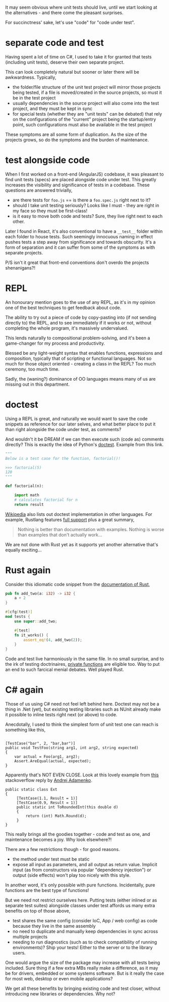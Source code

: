It may seem obvious where unit tests should live, until we start looking at the alternatives - and there come the pleasant surprises.

For succinctness' sake, let's use "code" for "code under test".

# separate code and test

Having spent a lot of time on C#, I used to take it for granted that tests (including unit tests), deserve their own separate project.

This can look completely natural but sooner or later there will be awkwardness. Typically, 

- the folder/file structure of the unit test project will mirror those projects being tested, if a file is moved/created in the source projects, so must it be in the test project
- usually dependencies in the source project will also come into the test project, and they must be kept in sync
- for special tests (whether they are "unit tests" can be debated) that rely on the configurations of the "current" project being the startup/entry point, such configurations must also be available in the test project

These symptoms are all some form of duplication. As the size of the projects grows, so do the symptoms and the burden of maintenance. 

# test alongside code 
When I first worked on a front-end (AngularJS) codebase, it was pleasant to find unit tests (specs) are placed alongside code under test. This greatly increases the visibility and significance of tests in a codebase. These questions are answered trivially,

- are there tests for `foo.js` == is there a `foo.spec.js` right next to it?
- should I take unit testing seriously? Looks like I must - they are right in my face so they must be first-class!
- is it easy to move both code and tests? Sure, they live right next to each other.

Later I found in React, it's also conventional to have a `__test__` folder within each folder to house tests. Such seemingly innocuous naming in effect pushes tests a step away from significance and towards obscurity. It's a form of separation and it can suffer from some of the symptoms as with separate projects.

P/S isn't it great that front-end conventions don't overdo the projects shenanigans?!

# REPL
An honourary mention goes to the use of any REPL, as it's in my opinion one of the best techniques to get feedback about code. 

The ability to try out a piece of code by copy-pasting into (if not sending directly to) the REPL, and to see immediately if it works or not, without completing the whole program, it's massively undervalued.

This lends naturally to compositional problem-solving, and it's been a game-changer for my process and productivity.

Blessed be any light-weight syntax that enables functions, expressions and composition, typically that of scripting or functional languages. Not so much for those object oriented - creating a class in the REPL? Too much ceremony, too much time.

Sadly, the (waning?) dominance of OO languages means many of us are missing out in this department.

# doctest

Using a REPL is great, and naturally we would want to save the code snippets as reference for our later selves, and what better place to put it than right alongside the code under test, as comments?

And wouldn't it be DREAM if we can then execute such (code as) comments directly? This is exactly the idea of Python's [doctest](https://docs.python.org/3/library/doctest.html). Example from this link.

```python
"""
Below is a test case for the function, factorial()!

>>> factorial(5)
120
"""

def factorial(n):

    import math
    # calculates factorial for n
    return result
```

[Wikipedia](https://en.wikipedia.org/wiki/Doctest#Literate_programming_and_doctests) also lists out doctest implementation in other languages. For example, Rustlang features [full support](https://doc.rust-lang.org/1.7.0/book/testing.html#documentation-tests) plus a great summary,

> Nothing is better than documentation with examples. Nothing is worse than examples that don't actually work...

We are not done with Rust yet as it supports yet another alternative that's equally exciting...

# Rust again

Consider this idiomatic code snippet from the [documentation of Rust](https://doc.rust-lang.org/1.7.0/book/testing.html#the-tests-module),

```rust
pub fn add_two(a: i32) -> i32 {
    a + 2
}

#[cfg(test)]
mod tests {
    use super::add_two;

    #[test]
    fn it_works() {
        assert_eq!(4, add_two(2));
    }
}
```

Code and test live harmoniously in the same file. In no small surprise, and to the irk of testing doctrinaires, [private functions](https://doc.rust-lang.org/rust-by-example/testing/unit_testing.html) are eligible too. Way to put an end to such farcical menial debates. Well played Rust.

# C# again

Those of us using C# need not feel left behind here. Doctest may not be a thing in .Net (yet), but existing testing libraries such as NUnit already make it possible to inline tests right next (or above) to code.

Anecdotally, I used to think the simplest form of unit test one can reach is something like this,

```CSharp

[TestCase("bar", 2, "bar,bar")]
public void TestFoo(string arg1, int arg2, string expected)
{
    var actual = Foo(arg1, arg2);
    Assert.AreEqual(actual, expected);
}
```

Apparently that's NOT EVEN CLOSE. Look at this lovely example from [this](https://stackoverflow.com/a/25076422/4687081) stackoverflow reply by [Andrej Adamenko](https://stackoverflow.com/users/3421814/andrej-adamenko).

```CSharp
public static class Ext
{
     [TestCase(1.1, Result = 1)]
     [TestCase(0.9, Result = 1)]
     public static int ToRoundedInt(this double d)
     {
         return (int) Math.Round(d);
     }
}
```

 This really brings all the goodies together - code and test as one, and maintenance becomes a joy. Why look elsewhere?!

There are a few restrictions though - for good reasons.

- the method under test must be static
- expose all input as parameters, and all output as return value. Implicit input (as from constructors via popular "dependency injection") or output (side effects) won't play too nicely with this style. 

In another word, it's only possible with pure functions. Incidentally, pure functions are the best type of functions!

But we need not restrict ourselves here. Putting tests (either inlined or as separate test suites) alongside classes under test affords us many extra benefits on top of those above,

- test shares the same config (consider IoC, App / web config) as code because they live in the same assembly
- no need to duplicate and manually keep dependencies in sync across multiple projects 
- needing to run diagnostics (such as to check compatibility of running environments)? Ship your tests! Either to the server or to the library users. 

One would argue the size of the package may increase with all tests being included. Sure thing if a few extra MBs really make a difference, as it may be for drivers, embedded or some systems software. But is it really the case for most web, desktop or even mobile applications?

We get all these benefits by bringing existing code and test closer, without introducing new libraries or dependencies. Why not?